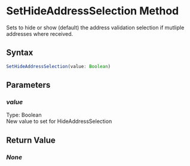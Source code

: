 # SetHideAddressSelection Method
Sets to hide or show (default) the address validation selection if mutliple addresses where received.

## Syntax
```javascript
SetHideAddressSelection(value: Boolean)
```

## Parameters
### *value*
Type: Boolean<br/>
New value to set for HideAddressSelection

## Return Value
### *None*
